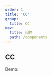 ```yaml
---
order: 1
title: 'CC'
group:
  title: CC
nav:
  title: 组件
  path: /components
---
```


## CC

Demo:

<code src="./demo/base.tsx" />